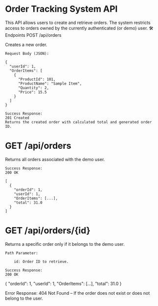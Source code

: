 # Order Tracking System API

This API allows users to create and retrieve orders. The system restricts access to orders owned by the currently authenticated (or demo) user.
🛠️ Endpoints
POST /api/orders

Creates a new order.

    Request Body (JSON):

    {
      "userId": 1,
      "OrderItems": [
        {
          "ProductId": 101,
          "ProductName": "Sample Item",
          "Quantity": 2,
          "Price": 15.5
        }
      ]
    }

    Success Response:
    201 Created
    Returns the created order with calculated total and generated order ID.

# GET /api/orders

Returns all orders associated with the demo user.

    Success Response:
    200 OK

    [
      {
        "orderId": 1,
        "userId": 1,
        "OrderItems": [...],
        "total": 31.0
      }
    ]

# GET /api/orders/{id}

Returns a specific order only if it belongs to the demo user.

    Path Parameter:

        id: Order ID to retrieve.

    Success Response:
    200 OK

{
  "orderId": 1,
  "userId": 1,
  "OrderItems": [...],
  "total": 31.0
}

Error Response:
404 Not Found – If the order does not exist or does not belong to the user.